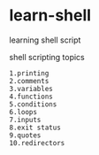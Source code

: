 # learn-shell
learning shell script

shell scripting topics

```text
1.printing
2.comments
3.variables
4.functions
5.conditions
6.loops
7.inputs
8.exit status
9.quotes
10.redirectors
```




